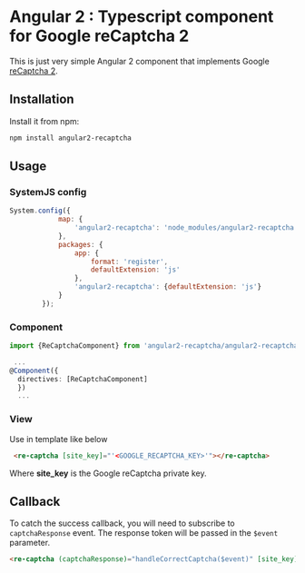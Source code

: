 # Angular 2 : Typescript component for Google reCaptcha 2

This is just very simple Angular 2 component that implements Google [reCaptcha 2](https://www.google.com/recaptcha/intro/index.html).

Installation
--------------------------------------

Install it from npm:

```bash
npm install angular2-recaptcha
```

Usage
--------------------------------------

### SystemJS config

```js
System.config({
            map: {
                'angular2-recaptcha': 'node_modules/angular2-recaptcha'
            },
            packages: {
                app: {
                    format: 'register',
                    defaultExtension: 'js'
                },
                'angular2-recaptcha': {defaultExtension: 'js'}
            }
        });
```

### Component

```typescript
import {ReCaptchaComponent} from 'angular2-recaptcha/angular2-recaptcha';
```

```typescript
 ...
@Component({
  directives: [ReCaptchaComponent]
  })
  ...
```

### View

Use in template like below

```html
 <re-captcha [site_key]="'<GOOGLE_RECAPTCHA_KEY>'"></re-captcha>
```

Where **site_key** is the Google reCaptcha private key.

## Callback

To catch the success callback, you will need to subscribe to `captchaResponse` event. The response token will be passed in the `$event` parameter.

```html
<re-captcha (captchaResponse)="handleCorrectCaptcha($event)" [site_key]="'<GOOGLE_RECAPTCHA_KEY>'"></re-captcha>
```
